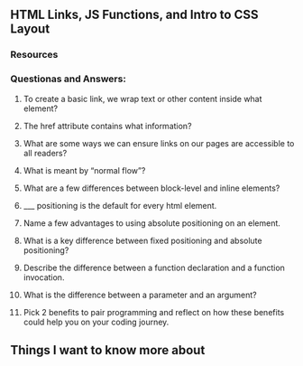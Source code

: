 ## HTML Links, JS Functions, and Intro to CSS Layout

### Resources

### Questionas and Answers:
1. To create a basic link, we wrap text or other content inside what element?  

2. The href attribute contains what information?  

3. What are some ways we can ensure links on our pages are accessible to all readers?  

4. What is meant by “normal flow”?  

5. What are a few differences between block-level and inline elements?  

6. ___ positioning is the default for every html element.  

7. Name a few advantages to using absolute positioning on an element.  

8. What is a key difference between fixed positioning and absolute positioning?  

9. Describe the difference between a function declaration and a function invocation.  

10. What is the difference between a parameter and an argument?  

11. Pick 2 benefits to pair programming and reflect on how these benefits could help you on your coding journey.

## Things I want to know more about